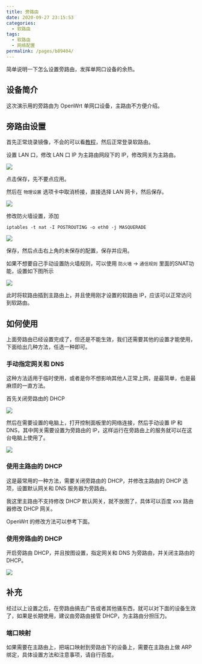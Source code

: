 ```yaml
---
title: 旁路由
date: 2020-09-27 23:15:53
categories:
  - 软路由
tags:
  - 软路由
  - 网络配置
permalink: /pages/b89404/
---
```


简单说明一下怎么设置旁路由，发挥单网口设备的余热。

## 设备简介

这次演示用的旁路由为 OpenWrt 单网口设备，主路由不方便介绍。

## 旁路由设置

首先正常烧录镜像，不会的可以看[教程](/pages/a8d087/)，然后正常登录软路由。

设置 LAN 口，修改 LAN 口 IP 为主路由网段下的 IP，修改网关为主路由。

![](https://file.sm9.top/item/5f70b103160a154a67d52ec3.png)

点击保存，先不要点应用。

然后在 `物理设置` 选项卡中取消桥接，直接选择 LAN 网卡，然后保存。

![](https://file.sm9.top/item/5f70b103160a154a67d52ec1.png)

修改防火墙设置，添加

```
iptables -t nat -I POSTROUTING -o eth0 -j MASQUERADE
```

![](https://file.sm9.top/item/5f70b134160a154a67d53f05.png)

保存，然后点击右上角的未保存的配置，保存并应用。

如果不想要自己手动设置防火墙规则，可以使用 `防火墙` -> `通信规则` 里面的SNAT功能，设置如下图所示

![](https://file.sm9.top/item/5fab9f1b1cd1bbb86bf9000e.png)

此时将软路由插到主路由上，并且使用刚才设置的软路由 IP，应该可以正常访问到软路由。

## 如何使用

上面旁路由已经设置完成了，但还是不能生效，我们还需要其他的设置才能使用，下面给出几种方法，任选一种即可。

### 手动指定网关和 DNS

这种方法适用于临时使用，或者是你不想影响其他人正常上网，是最简单，也是最麻烦的一直方法。

首先关闭旁路由的 DHCP

![](https://file.sm9.top/item/5f70b134160a154a67d53f07.png)

然后在需要设置的电脑上，打开控制面板里的网络连接，然后手动设置 IP 和 DNS，其中网关需要设置为旁路由的 IP，这样运行在旁路由上的服务就可以在这台电脑上使用了。

![](https://file.sm9.top/item/5f70b16f160a154a67d55178.png)

### 使用主路由的 DHCP

这是最常用的一种方法，需要关闭旁路由的 DHCP，并修改主路由的 DHCP 选项，设置默认网关和 DNS 服务器为旁路由。

我这里主路由不支持修改 DHCP 默认网关，就不放图了，具体可以百度 xxx 路由器修改 DHCP 网关。

OpenWrt 的修改方法可以参考下面。

### 使用旁路由的 DHCP

开启旁路由 DHCP，并且按图设置，指定网关和 DNS 为旁路由，并关闭主路由的 DHCP。

![](https://file.sm9.top/item/5f70b16f160a154a67d5517d.png)

## 补充

经过以上设置之后，在旁路由搞去广告或者其他骚东西，就可以对下面的设备生效了，如果是长期使用，建议由旁路由接管 DHCP，为主路由分担压力。

### 端口映射

如果需要在主路由上，把端口映射到旁路由下的设备上，需要在主路由上做 ARP 绑定，具体设置方法和注意事项，请自行百度。
